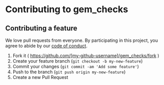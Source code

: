 # Contributing to gem_checks
## Contributing a feature

 We love pull requests from everyone. By participating in this project, you agree
to abide by our [code of conduct].

[code of conduct]:
https://github.com/mobiledefense/gem_checks/blob/tree/master/CODE_OF_CONDUCT.md

1. Fork it ( https://github.com/[my-github-username]/gem_checks/fork )
2. Create your feature branch (`git checkout -b my-new-feature`)
3. Commit your changes (`git commit -am 'Add some feature'`)
4. Push to the branch (`git push origin my-new-feature`)
5. Create a new Pull Request
